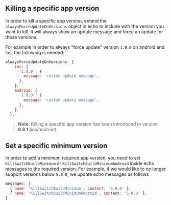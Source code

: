 ## Killing a specific app version

In order to kill a specific app version, extend the `alwaysForceUpdateOnVersions` object in echo to include with the version you want to kill. It will always show an update message and force an update for these versions.

For example in order to always "force update" version `1.0.0` on android and ios, the following is needed:

```javascript
alwaysForceUpdateOnVersions: {
    ios: {
      '1.0.0': {
        message: 'custom update message',
      },
    },
    android: {
      '1.0.0': {
        message: 'custom update message',
      },
    },
  },
```

> **Note**: Killing a specific app version has been introduced in version **6.8.1** (ios/android)

## Set a specific minimum version

In order to add a minimum required app version, you need to set `KillSwitchBuildMinimum` or `KillSwitchBuildMinimumAndroid` inside echo messages to the required version. For example, if we would like to no longer support versions below `5.0.0`, we update echo messages as follows

```javascript
messages: [
  { name: 'KillSwitchBuildMinimum', content: '5.0.0' },
  { name: 'KillSwitchBuildMinimumAndroid', content: '5.0.0' },
]
```
